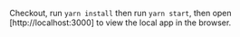 Checkout, run `yarn install` then run `yarn start`, then open [http://localhost:3000] to view the
local app in the browser.
